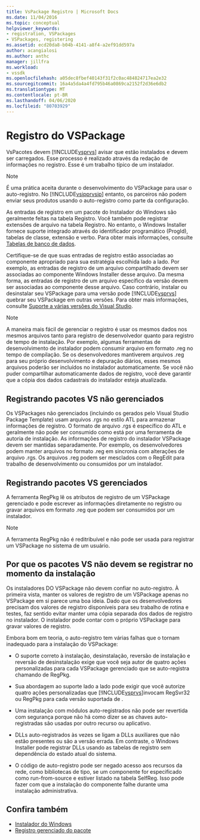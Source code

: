 ```yaml
---
title: VsPackage Registro | Microsoft Docs
ms.date: 11/04/2016
ms.topic: conceptual
helpviewer_keywords:
- registration, VSPackages
- VSPackages, registering
ms.assetid: ecd20da8-b04b-4141-a8f4-a2ef91dd597a
author: acangialosi
ms.author: anthc
manager: jillfra
ms.workload:
- vssdk
ms.openlocfilehash: a05dec8fbef40143f31f2c0ac484824717ea2e32
ms.sourcegitcommit: 16a4a5da4a4fd795b46a0869ca2152f2d36e6db2
ms.translationtype: MT
ms.contentlocale: pt-BR
ms.lasthandoff: 04/06/2020
ms.locfileid: "80703929"
---
```

# <a name="vspackage-registration"></a>Registro do VSPackage
VsPacotes devem [!INCLUDE[vsprvs](../../code-quality/includes/vsprvs_md.md)] avisar que estão instalados e devem ser carregados. Esse processo é realizado através da redação de informações no registro. Esse é um trabalho típico de um instalador.

> [!NOTE]
> É uma prática aceita durante o desenvolvimento do VSPackage para usar o auto-registro. No [!INCLUDE[vsipprvsip](../../extensibility/includes/vsipprvsip_md.md)] entanto, os parceiros não podem enviar seus produtos usando o auto-registro como parte da configuração.

 As entradas de registro em um pacote do Instalador do Windows são geralmente feitas na tabela Registro. Você também pode registrar extensões de arquivo na tabela Registro. No entanto, o Windows Installer fornece suporte integrado através do identificador programático (ProgId), tabelas de classe, extensão e verbo. Para obter mais informações, consulte [Tabelas de banco de dados](/windows/desktop/Msi/database-tables).

 Certifique-se de que suas entradas de registro estão associadas ao componente apropriado para sua estratégia escolhida lado a lado. Por exemplo, as entradas de registro de um arquivo compartilhado devem ser associadas ao componente Windows Installer desse arquivo. Da mesma forma, as entradas de registro de um arquivo específico da versão devem ser associadas ao componente desse arquivo. Caso contrário, instalar ou desinstalar seu VSPackage para uma versão pode [!INCLUDE[vsprvs](../../code-quality/includes/vsprvs_md.md)] quebrar seu VSPackage em outras versões. Para obter mais informações, consulte [Suporte a várias versões do Visual Studio](../../extensibility/supporting-multiple-versions-of-visual-studio.md).

> [!NOTE]
> A maneira mais fácil de gerenciar o registro é usar os mesmos dados nos mesmos arquivos tanto para registro de desenvolvedor quanto para registro de tempo de instalação. Por exemplo, algumas ferramentas de desenvolvimento de instalador podem consumir arquivo em formato .reg no tempo de compilação. Se os desenvolvedores mantiverem arquivos .reg para seu próprio desenvolvimento e depuração diários, esses mesmos arquivos poderão ser incluídos no instalador automaticamente. Se você não puder compartilhar automaticamente dados de registro, você deve garantir que a cópia dos dados cadastrais do instalador esteja atualizada.

## <a name="registering-unmanaged-vspackages"></a>Registrando pacotes VS não gerenciados
 Os VSPackages não gerenciados (incluindo os gerados pelo Visual Studio Package Template) usam arquivos .rgs no estilo ATL para armazenar informações de registro. O formato de arquivo .rgs é específico do ATL e geralmente não pode ser consumido como está por uma ferramenta de autoria de instalação. As informações de registro do instalador VSPackage devem ser mantidas separadamente. Por exemplo, os desenvolvedores podem manter arquivos no formato .reg em sincronia com alterações de arquivo .rgs. Os arquivos .reg podem ser mesclados com o RegEdit para trabalho de desenvolvimento ou consumidos por um instalador.

## <a name="registering-managed-vspackages"></a>Registrando pacotes VS gerenciados
 A ferramenta RegPkg lê os atributos de registro de um VSPackage gerenciado e pode escrever as informações diretamente no registro ou gravar arquivos em formato .reg que podem ser consumidos por um instalador.

> [!NOTE]
> A ferramenta RegPkg não é reditribuível e não pode ser usada para registrar um VSPackage no sistema de um usuário.

## <a name="why-vspackages-should-not-self-register-at-install-time"></a>Por que os pacotes VS não devem se registrar no momento da instalação
 Os instaladores DO VSPackage não devem confiar no auto-registro. À primeira vista, manter os valores de registro de um VSPackage apenas no VSPackage em si parece uma boa ideia. Dado que os desenvolvedores precisam dos valores de registro disponíveis para seu trabalho de rotina e testes, faz sentido evitar manter uma cópia separada dos dados de registro no instalador. O instalador pode contar com o próprio VSPackage para gravar valores de registro.

 Embora bom em teoria, o auto-registro tem várias falhas que o tornam inadequado para a instalação do VSPackage:

- O suporte correto à instalação, desinstalação, reversão de instalação e reversão de desinstalação exige que você seja autor de quatro ações personalizadas para cada VSPackage gerenciado que se auto-registra chamando de RegPkg.

- Sua abordagem ao suporte lado a lado pode exigir que você autorize quatro ações personalizadas que [!INCLUDE[vsprvs](../../code-quality/includes/vsprvs_md.md)]invocam RegSvr32 ou RegPkg para cada versão suportada de .

- Uma instalação com módulos auto-registrados não pode ser revertida com segurança porque não há como dizer se as chaves auto-registradas são usadas por outro recurso ou aplicativo.

- DLLs auto-registrados às vezes se ligam a DLLs auxiliares que não estão presentes ou são a versão errada. Em contraste, o Windows Installer pode registrar DLLs usando as tabelas de registro sem dependência do estado atual do sistema.

- O código de auto-registro pode ser negado acesso aos recursos da rede, como bibliotecas de tipo, se um componente for especificado como run-from-source e estiver listado na tabela SelfReg. Isso pode fazer com que a instalação do componente falhe durante uma instalação administrativa.

## <a name="see-also"></a>Confira também
- [Instalador do Windows](/windows/desktop/Msi/windows-installer-portal)
- [Registro gerenciado do pacote](https://msdn.microsoft.com/library/f69e0ea3-6a92-4639-8ca9-4c9c210e58a1)
